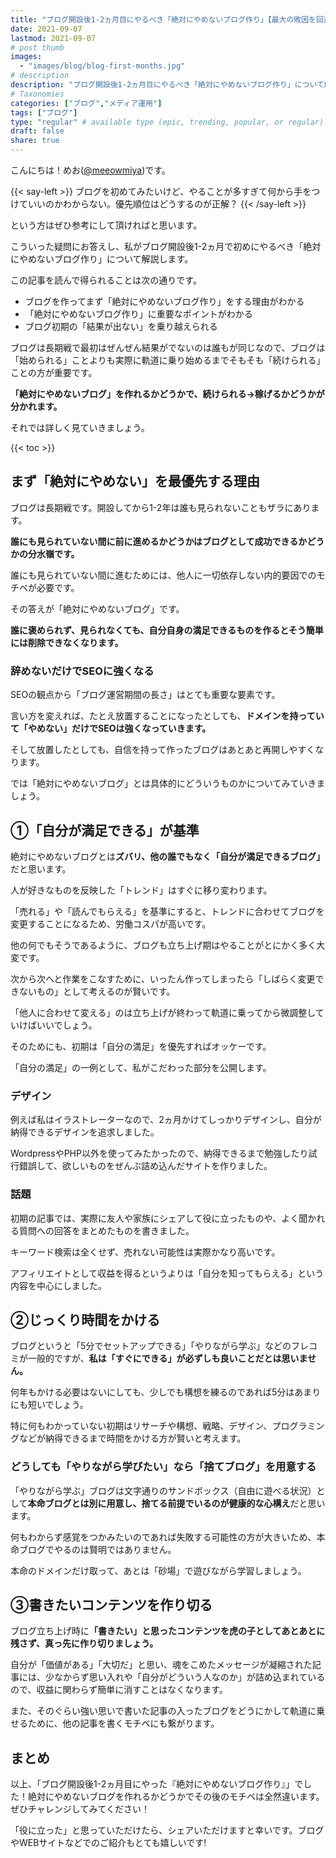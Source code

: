 ```yaml
---
title: "ブログ開設後1-2ヵ月目にやるべき「絶対にやめないブログ作り」【最大の敗因を回避｜ブログを続ける上で一番大切なこと】"
date: 2021-09-07
lastmod: 2021-09-07
# post thumb
images:
  - "images/blog/blog-first-months.jpg"
# description
description: "ブログ開設後1-2ヵ月目にやるべき「絶対にやめないブログ作り」について解説します。"
# Taxonomies
categories: ["ブログ","メディア運用"]
tags: ["ブログ"]
type: "regular" # available type (epic, trending, popular, or regular)
draft: false
share: true
---
```


こんにちは！めお(<u><a href="https://twitter.com/meeowmiya" target="_blank">@meeowmiya</a></u>)です。

{{< say-left >}}
ブログを初めてみたいけど、やることが多すぎて何から手をつけていいのかわからない。優先順位はどうするのが正解？
{{< /say-left >}}

という方はぜひ参考にして頂ければと思います。

こういった疑問にお答えし、私がブログ開設後1-2ヵ月で初めにやるべき「絶対にやめないブログ作り」について解説します。

この記事を読んで得られることは次の通りです。

* ブログを作ってまず「絶対にやめないブログ作り」をする理由がわかる
* 「絶対にやめないブログ作り」に重要なポイントがわかる
* ブログ初期の「結果が出ない」を乗り越えられる


ブログは長期戦で最初はぜんぜん結果がでないのは誰もが同じなので、ブログは「始められる」ことよりも実際に軌道に乗り始めるまでそもそも「続けられる」ことの方が重要です。

<span class="keiko-red">**「絶対にやめないブログ」を作れるかどうかで、続けられる→稼げるかどうかが分かれます。**</span>

それでは詳しく見ていきましょう。

{{< toc >}}

## まず「絶対にやめない」を最優先する理由

ブログは長期戦です。開設してから1-2年は誰も見られないこともザラにあります。

<span class="keiko-red">**誰にも見られていない間に前に進めるかどうかはブログとして成功できるかどうかの分水嶺です。**</span>

誰にも見られていない間に進むためには、他人に一切依存しない内的要因でのモチベが必要です。

その答えが「絶対にやめないブログ」です。

<span class="keiko-red">**誰に褒められず、見られなくても、自分自身の満足できるものを作るとそう簡単には削除できなくなります。**</span>

### 辞めないだけでSEOに強くなる

SEOの観点から「ブログ運営期間の長さ」はとても重要な要素です。

言い方を変えれば、たとえ放置することになったとしても、<span class="keiko-red">**ドメインを持っていて「やめない」だけでSEOは強くなっていきます。**</span>

そして放置したとしても、自信を持って作ったブログはあとあと再開しやすくなります。

では「絶対にやめないブログ」とは具体的にどういうものかについてみていきましょう。

## ①「自分が満足できる」が基準

絶対にやめないブログとは<span class="keiko-red">**ズバリ、他の誰でもなく「自分が満足できるブログ」**</span>だと思います。

人が好きなものを反映した「トレンド」はすぐに移り変わります。

「売れる」や「読んでもらえる」を基準にすると、トレンドに合わせてブログを変更することになるため、労働コスパが高いです。

他の何でもそうであるように、ブログも立ち上げ期はやることがとにかく多く大変です。

次から次へと作業をこなすために、いったん作ってしまったら「しばらく変更できないもの」として考えるのが賢いです。

「他人に合わせて変える」のは立ち上げが終わって軌道に乗ってから微調整していけばいいでしょう。

そのためにも、初期は「自分の満足」を優先すればオッケーです。

「自分の満足」の一例として、私がこだわった部分を公開します。

### デザイン

例えば私はイラストレーターなので、2ヵ月かけてしっかりデザインし、自分が納得できるデザインを追求しました。

WordpressやPHP以外を使ってみたかったので、納得できるまで勉強したり試行錯誤して、欲しいものをぜんぶ詰め込んだサイトを作りました。

### 話題

初期の記事では、実際に友人や家族にシェアして役に立ったものや、よく聞かれる質問への回答をまとめたものを書きました。

キーワード検索は全くせず、売れない可能性は実際かなり高いです。

アフィリエイトとして収益を得るというよりは「自分を知ってもらえる」という内容を中心にしました。

## ②じっくり時間をかける

ブログというと「5分でセットアップできる」「やりながら学ぶ」などのフレコミが一般的ですが、<span class="keiko-red">**私は「すぐにできる」が必ずしも良いことだとは思いません。**</span>

何年もかける必要はないにしても、少しでも構想を練るのであれば5分はあまりにも短いでしょう。

特に何もわかっていない初期はリサーチや構想、戦略、デザイン、プログラミングなどが納得できるまで時間をかける方が賢いと考えます。

### どうしても「やりながら学びたい」なら「捨てブログ」を用意する

「やりながら学ぶ」ブログは文字通りのサンドボックス（自由に遊べる状況）として<span class="keiko-red">**本命ブログとは別に用意し、捨てる前提でいるのが健康的な心構え**</span>だと思います。

何もわからず感覚をつかみたいのであれば失敗する可能性の方が大きいため、本命ブログでやるのは賢明ではありません。

本命のドメインだけ取って、あとは「砂場」で遊びながら学習しましょう。


## ③書きたいコンテンツを作り切る

ブログ立ち上げ時に<span class="keiko-red">**「書きたい」と思ったコンテンツを虎の子としてあとあとに残さず、真っ先に作り切りましょう。**</span>

自分が「価値がある」「大切だ」と思い、魂をこめたメッセージが凝縮された記事には、少なからず思い入れや「自分がどういう人なのか」が詰め込まれているので、収益に関わらず簡単に消すことはなくなります。

また、そのぐらい強い思いで書いた記事の入ったブログをどうにかして軌道に乗せるために、他の記事を書くモチベにも繋がります。

## まとめ

以上、「ブログ開設後1-2ヵ月目にやった『絶対にやめないブログ作り』」でした！絶対にやめないブログを作れるかどうかでその後のモチベは全然違います。ぜひチャレンジしてみてください！

「役に立った」と思っていただけたら、シェアいただけますと幸いです。ブログやWEBサイトなどでのご紹介もとても嬉しいです!